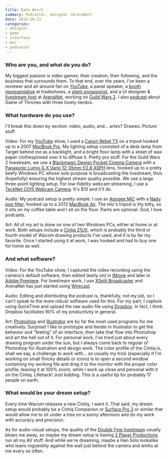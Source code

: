 ```yaml
---
title: Kate Welch
summary: Podcaster, designer (ArenaNet)
date: 2014-10-23
categories:
- designer
- game
- interface
- mac
- podcaster
---
```


### Who are you, and what do you do?

My biggest passion is video games: their creation, their following, and the business that surrounds them. To that end, over the years, I've been a reviewer and all-around fan on [YouTube](http://youtube.com/shegeekshow "Kate's video game reviews on YouTube."), a panel speaker, a [booth representative][spyparty] at tradeshows, a [silent protagonist][roundabout], and a UI designer & [livestream host](http://twitch.tv/guildwars2 "Guild Wars 2 on Twitch.") at [ArenaNet](http://arena.net "The AreaNet website."), working on [Guild Wars 2][guild-wars-2]. I also [podcast](http://gameofowns.com/ "The Game of Owns podcast site.") about Game of Thrones with three lovely nerdos.

### What hardware do you use?

I'll break this down by section: video, audio, and... arteo? Draweo. Picture stuff. 

Video: For my [YouTube][] show, I used a [Canon Rebel T1i][eos-rebel-t1i] on a tripod hooked up to a 2007 [MacBook Pro][macbook-pro]. My lighting setup consisted of a desk lamp from Target behind me as a backlight, and a bright floor lamp with a sheet of wax paper clothespinned over it to diffuse it. Pretty pro stuff. For the Guild Wars 2 livestream, we use a [Blackmagic Design Pocket Cinema Camera][pocket-cinema-camera] with a [Panasonic Lumix G X Vario 12-35mm f/2.8 ASPH][lumix-g-x-vario-12-35mm-f2.8-asph] lens, hooked up to a pretty beefy Windows PC whose sole purpose is broadcasting the livestream, thus (hopefully) ensuring the highest stream quality possible. We use a large three-point lighting setup. For low-fidelity webcam streaming, I use a [TeckNet C015 Webcam Camera][c015]. It's $10 and it'll do.

Audio: My podcast setup is pretty simple. I use an [Apogee MiC][mic] with a [Nady pop filter][mpf-6], hooked up to a 2012 [MacBook Air][macbook-air]. The mic's tripod is itty bitty, so it sits on my coffee table and I sit on the floor. Pants are optional. God, I love podcasts.

Art: All of my art is done on one of two Windows PCs, either at home or at work. Both setups include a [Cintiq 21UX][cintiq], which is probably the third or fourth model of Wacom drawing products I've used, and it is by far my favorite. Once I started using it at work, I was hooked and had to buy one for home as well.

### And what software?

Video: For the YouTube show, I captured the video recording using the camera's default software, then edited (early on) in [iMovie][] and later in [Adobe Premiere][premiere]. For livestream work, I use [XSplit Broadcaster][broadcaster] and ArenaNet has just started using [Wirecast][].

Audio: Editing and distributing the podcast is, thankfully, not my job, so I can't speak to the more robust software used for this. For my part, I capture using QuickTime and upload the raw audio file using [Dropbox][]. In fact, I think Dropbox facilitates 90% of my productivity in general.

Art: [Photoshop][] and [Illustrator][] are by far the most used programs for me creatively. Surprise! I like to prototype and iterate in Illustrator to get the behavior and "feeling" of an interface, then take that flow into Photoshop and art the hell out of it. For personal work, I've tried just about every drawing program under the sun, but I always come back to regular ol' Photoshop for illustration and design work. The color profile of the Cintiq is, shall we say, a challenge to work with... so usually my trick (especially if I'm working on small finicky details or icons) is to open a second window containing my working file and drag it to the monitor with the proper color profile, leaving it at 100% zoom, while I work up close and personal with it on the Cintiq. Lifehack! Just kidding. This is a useful tip for probably 17 people on earth.

### What would be your dream setup?

Every time Wacom releases a new Cintiq, I want it. That said, my dream setup would probably be a Cintiq Companion or [Surface Pro 3][surface-pro-3] or similar that would allow me to sit under a tree on a sunny afternoon and do my work with accuracy and precision. 

As for audio-visual setups, the quality of the [Double Fine livestream](http://www.twitch.tv/doublefine/ "Double Fine's stream on Twitch.") usually blows me away, so maybe my dream setup is having [2 Player Productions](http://www.2playerproductions.com/ "The 2 Player Productions site.") run all my AV stuff. And while we're dreaming, maybe a Han Solo lookalike who leans rogueishly against the wall just behind the camera and winks at me every so often.

[broadcaster]: https://www.xsplit.com/ "Multimedia broadcasting software for Windows."
[c015]: http://web.archive.org/web/20150926064049/http://www.amazon.com/TeckNet%C2%AE-Webcam-Camera-MegaPixel-Microphone/dp/B00K11RI6W "A 5 megapixel webcam."
[cintiq]: https://www.wacom.com/en-us/us/cintiq "A computer screen you can draw on."
[dropbox]: https://www.dropbox.com/ "Online syncing and storage."
[eos-rebel-t1i]: https://en.wikipedia.org/wiki/Canon_EOS_500D "A 15.1 megapixel DSLR."
[guild-wars-2]: http://web.archive.org/web/20221224025838/https://www.guildwars2.com/en/ "An online RPG."
[illustrator]: https://www.adobe.com/products/illustrator.html "A vector graphics editor."
[imovie]: https://www.apple.com/imovie/ "A Mac OS X video editor, included in iLife."
[lumix-g-x-vario-12-35mm-f2.8-asph]: http://web.archive.org/web/20140720040449/http://shop.panasonic.com/shop/model/H-HS12035 "A lens."
[macbook-air]: https://www.apple.com/macbook-air/ "A very thin laptop."
[macbook-pro]: https://www.apple.com/macbook-pro/ "A laptop."
[mic]: https://apogeedigital.com/products/mic "A microphone for iPhones and iPads."
[mpf-6]: http://web.archive.org/web/20201112013221/http://www.amazon.com/gp/product/B0002CZW0Y/ "A clamp-on microphone pop filter."
[photoshop]: https://www.adobe.com/products/photoshop.html "A bitmap image editor."
[pocket-cinema-camera]: https://www.blackmagicdesign.com/products/blackmagicpocketcinemacamera/ "A Super 16 digital video camera."
[premiere]: https://www.adobe.com/products/premiere.html "A video editing suite."
[roundabout]: http://roundaboutgame.com/ "A game where you drive a revolving limousine."
[spyparty]: http://www.spyparty.com/ "A spy game set in a high society party."
[surface-pro-3]: https://en.wikipedia.org/wiki/Microsoft_Surface_Pro_3 "A 12 inch Windows 8.1 Pro tablet."
[wirecast]: http://www.telestream.net/wirecast/ "Live streaming software."
[youtube]: https://www.youtube.com/ "A web site for watching 80's TV commercials and bad mashups."
